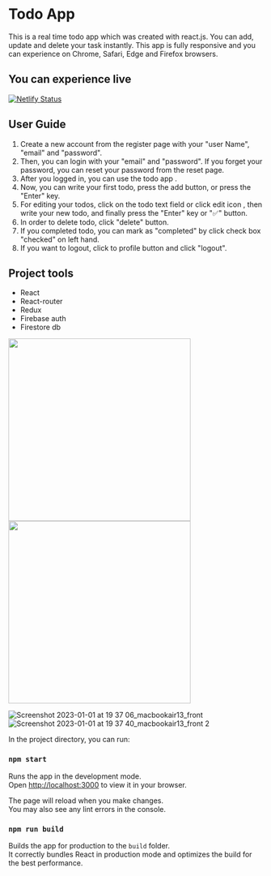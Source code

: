 # Todo App

This is a real time todo app which was created with react.js. You can add, update and delete your task instantly. This app is fully responsive and you can experience on Chrome, Safari, Edge and Firefox browsers.


## You can experience live

[![Netlify Status](https://api.netlify.com/api/v1/badges/27cf87c7-b0ca-48ed-852e-0bb5676fb60c/deploy-status)](https://firebasetodolist.netlify.app/)

## User Guide

1. Create a new account from the register page with your "user Name", "email" and "password".
2. Then, you can login with your "email" and "password". If you forget your password, you can reset your password from the reset page.
3. After you logged in, you can use the todo app .
4. Now, you can write your first todo, press the add button, or press the "Enter" key.
5. For editing your todos, click on the todo text field or  click edit  icon , then write your new todo, and finally press the "Enter" key or "✅" button.
6. In order to delete todo, click "delete" button.
7. If you completed todo, you can mark as "completed" by click check box "checked"  on left hand.
8. If you want to logout, click to profile button and click "logout".





## Project tools

- React
- React-router
- Redux
- Firebase auth
- Firestore db



<div style = { display: "flex", justify-content:"between"}>
<img src = "https://user-images.githubusercontent.com/47990367/210178527-ce4e6da0-a70f-4bb1-b950-da5084469cce.png" width="360"> 
<img src = "https://user-images.githubusercontent.com/47990367/210178404-f665ba67-929b-4577-87d4-1dd7fab78033.png" width="360"> 
 </div>




![Screenshot 2023-01-01 at 19 37 06_macbookair13_front](https://user-images.githubusercontent.com/47990367/210178428-a02856da-f14d-42f4-9a56-c26de1fc570e.png)
![Screenshot 2023-01-01 at 19 37 40_macbookair13_front 2](https://user-images.githubusercontent.com/47990367/210178429-80269a01-2278-4e15-a61d-30107385274a.png)

In the project directory, you can run:

### `npm start`

Runs the app in the development mode.\
Open [http://localhost:3000](http://localhost:3000) to view it in your browser.

The page will reload when you make changes.\
You may also see any lint errors in the console.



### `npm run build`

Builds the app for production to the `build` folder.\
It correctly bundles React in production mode and optimizes the build for the best performance.



